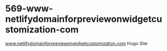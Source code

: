 # 569-www-netlifydomainforpreviewonwidgetcustomization-com
www.netlifydomainforpreviewonwidgetcustomization.com Hugo Site
